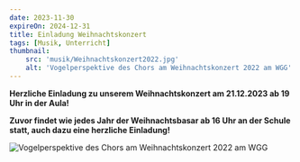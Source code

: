 ```yaml
---
date: 2023-11-30
expireOn: 2024-12-31
title: Einladung Weihnachtskonzert
tags: [Musik, Unterricht]
thumbnail:
    src: 'musik/Weihnachtskonzert2022.jpg'
    alt: 'Vogelperspektive des Chors am Weihnachtskonzert 2022 am WGG'
---
```


**Herzliche Einladung zu unserem Weihnachtskonzert am 21.12.2023 ab 19 Uhr in der Aula!**

**Zuvor findet wie jedes Jahr der Weihnachtsbasar ab 16 Uhr an der Schule statt, auch dazu eine herzliche Einladung!**

![Vogelperspektive des Chors am Weihnachtskonzert 2022 am WGG](images/musik/Weihnachtskonzert2022.jpg)